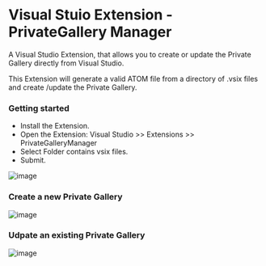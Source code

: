 # Visual Stuio Extension - PrivateGallery Manager

A Visual Studio Extension, that allows you to create or update the Private Gallery directly from Visual Studio. 

This Extension will generate a valid ATOM file from a directory of .vsix files and create /update the Private Gallery.

### Getting started
 - Install the Extension.
 - Open the Extension: Visual Studio >> Extensions >>  PrivateGalleryManager
 - Select Folder contains vsix files.
 - Submit. 
 
 
 ![image](https://user-images.githubusercontent.com/38877724/199078376-8892b064-a8f5-4a4b-8a91-6a0c5c83d876.png)


### Create a new Private Gallery

![image](https://user-images.githubusercontent.com/38877724/199078686-0c352e70-e0ab-4795-b494-157696860f6d.png)


### Udpate an existing Private Gallery

![image](https://user-images.githubusercontent.com/38877724/199079264-3ccae460-cd90-4534-a800-edade0f1a215.png)
